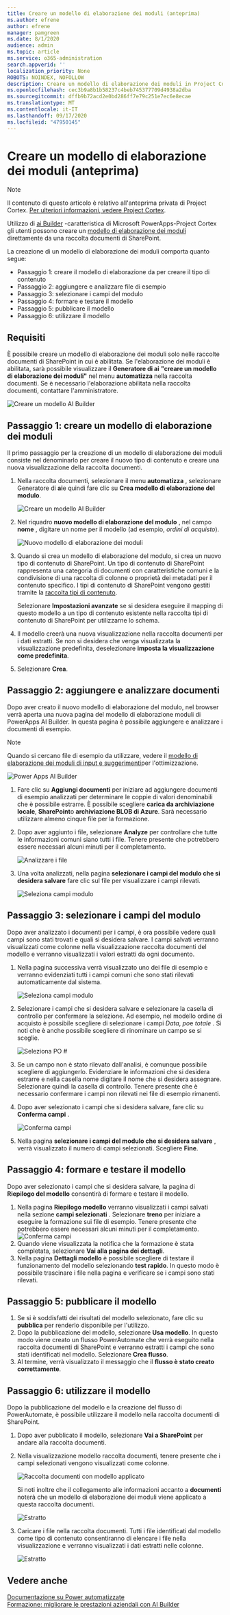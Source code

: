 ```yaml
---
title: Creare un modello di elaborazione dei moduli (anteprima)
ms.author: efrene
author: efrene
manager: pamgreen
ms.date: 8/1/2020
audience: admin
ms.topic: article
ms.service: o365-administration
search.appverid: ''
localization_priority: None
ROBOTS: NOINDEX, NOFOLLOW
description: Creare un modello di elaborazione dei moduli in Project Cortex.
ms.openlocfilehash: cec3b9a8b1b58237c4beb745377709d4938a2dba
ms.sourcegitcommit: dffb9b72acd2e0bd286ff7e79c251e7ec6e8ecae
ms.translationtype: MT
ms.contentlocale: it-IT
ms.lasthandoff: 09/17/2020
ms.locfileid: "47950145"
---
```

# <a name="create-a-form-processing-model-preview"></a>Creare un modello di elaborazione dei moduli (anteprima)

> [!Note] 
> Il contenuto di questo articolo è relativo all'anteprima privata di Project Cortex. [Per ulteriori informazioni, vedere Project Cortex](https://aka.ms/projectcortex).

Utilizzo di [ai Builder](https://docs.microsoft.com/ai-builder/overview) -caratteristica di Microsoft PowerApps-Project Cortex gli utenti possono creare un [modello di elaborazione dei moduli](form-processing-overview.md) direttamente da una raccolta documenti di SharePoint. 

La creazione di un modello di elaborazione dei moduli comporta quanto segue:
 - Passaggio 1: creare il modello di elaborazione da per creare il tipo di contenuto
 - Passaggio 2: aggiungere e analizzare file di esempio
 - Passaggio 3: selezionare i campi del modulo
 - Passaggio 4: formare e testare il modello
 - Passaggio 5: pubblicare il modello
 - Passaggio 6: utilizzare il modello


## <a name="requirements"></a>Requisiti

È possibile creare un modello di elaborazione dei moduli solo nelle raccolte documenti di SharePoint in cui è abilitata. Se l'elaborazione dei moduli è abilitata, sarà possibile visualizzare il **Generatore di ai** **"creare un modello di elaborazione dei moduli"** nel menu **automatizza** nella raccolta documenti.  Se è necessario l'elaborazione abilitata nella raccolta documenti, contattare l'amministratore.

 ![Creare un modello AI Builder](../media/content-understanding/create-ai-builder-model.png)</br>


## <a name="step-1-create-a-form-processing-model"></a>Passaggio 1: creare un modello di elaborazione dei moduli

Il primo passaggio per la creazione di un modello di elaborazione dei moduli consiste nel denominarlo per creare il nuovo tipo di contenuto e creare una nuova visualizzazione della raccolta documenti.

1. Nella raccolta documenti, selezionare il menu **automatizza** , selezionare Generatore di **ai**e quindi fare clic su **Crea modello di elaborazione del modulo**.

    ![Creare un modello AI Builder](../media/content-understanding/create-ai-builder-model.png)</br>
2. Nel riquadro **nuovo modello di elaborazione del modulo** , nel campo  **nome** , digitare un nome per il modello (ad esempio, *ordini di acquisto*).

    ![Nuovo modello di elaborazione dei moduli](../media/content-understanding/new-form-model.png)</br> 

3. Quando si crea un modello di elaborazione del modulo, si crea un nuovo tipo di contenuto di SharePoint. Un tipo di contenuto di SharePoint rappresenta una categoria di documenti con caratteristiche comuni e la condivisione di una raccolta di colonne o proprietà dei metadati per il contenuto specifico. I tipi di contenuto di SharePoint vengono gestiti tramite la [raccolta tipi di contenuto]().

    Selezionare **Impostazioni avanzate** se si desidera eseguire il mapping di questo modello a un tipo di contenuto esistente nella raccolta tipi di contenuto di SharePoint per utilizzarne lo schema. 

4. Il modello creerà una nuova visualizzazione nella raccolta documenti per i dati estratti. Se non si desidera che venga visualizzata la visualizzazione predefinita, deselezionare **imposta la visualizzazione come predefinita**.
5. Selezionare **Crea**.


## <a name="step-2-add-and-analyze-documents"></a>Passaggio 2: aggiungere e analizzare documenti

Dopo aver creato il nuovo modello di elaborazione del modulo, nel browser verrà aperta una nuova pagina del modello di elaborazione moduli di PowerApps AI Builder. In questa pagina è possibile aggiungere e analizzare i documenti di esempio. </br>

> [!Note]
> Quando si cercano file di esempio da utilizzare, vedere il [modello di elaborazione dei moduli di input e suggerimenti](https://docs.microsoft.com/ai-builder/form-processing-model-requirements)per l'ottimizzazione. 

   ![Power Apps AI Builder](../media/content-understanding/powerapps.png)</br> 
 

1. Fare clic su **Aggiungi documenti** per iniziare ad aggiungere documenti di esempio analizzati per determinare le coppie di valori denominabili che è possibile estrarre. È possibile scegliere **carica da archiviazione locale**, **SharePoint**o **archiviazione BLOB di Azure**. Sarà necessario utilizzare almeno cinque file per la formazione.
2. Dopo aver aggiunto i file, selezionare **Analyze** per controllare che tutte le informazioni comuni siano tutti i file. Tenere presente che potrebbero essere necessari alcuni minuti per il completamento.</br> 
 
    ![Analizzare i file](../media/content-understanding/analyze.png)</br> 

3. Una volta analizzati, nella pagina **selezionare i campi del modulo che si desidera salvare** fare clic sul file per visualizzare i campi rilevati.</br>

    ![Seleziona campi modulo](../media/content-understanding/select-form-fields.png)</br> 

## <a name="step-3-select-your-form-fields"></a>Passaggio 3: selezionare i campi del modulo

Dopo aver analizzato i documenti per i campi, è ora possibile vedere quali campi sono stati trovati e quali si desidera salvare. I campi salvati verranno visualizzati come colonne nella visualizzazione raccolta documenti del modello e verranno visualizzati i valori estratti da ogni documento.

1. Nella pagina successiva verrà visualizzato uno dei file di esempio e verranno evidenziati tutti i campi comuni che sono stati rilevati automaticamente dal sistema. </br>

    ![Seleziona campi modulo](../media/content-understanding/select-fields-page.png)</br> 

2. Selezionare i campi che si desidera salvare e selezionare la casella di controllo per confermare la selezione. Ad esempio, nel modello ordine di acquisto è possibile scegliere di selezionare i campi *Data*, *po*e *totale* .  Si noti che è anche possibile scegliere di rinominare un campo se si sceglie. </br>

    ![Seleziona PO #](../media/content-understanding/po.png)</br> 

3. Se un campo non è stato rilevato dall'analisi, è comunque possibile scegliere di aggiungerlo. Evidenziare le informazioni che si desidera estrarre e nella casella nome digitare il nome che si desidera assegnare. Selezionare quindi la casella di controllo. Tenere presente che è necessario confermare i campi non rilevati nei file di esempio rimanenti.
4. Dopo aver selezionato i campi che si desidera salvare, fare clic su **Conferma campi** . </br>
 
    ![Conferma campi](../media/content-understanding/confirm-fields.png)</br> 
 
5. Nella pagina **selezionare i campi del modulo che si desidera salvare** , verrà visualizzato il numero di campi selezionati. Scegliere **Fine**.

## <a name="step-4-train-and-test-your-model"></a>Passaggio 4: formare e testare il modello

Dopo aver selezionato i campi che si desidera salvare, la pagina di **Riepilogo del modello** consentirà di formare e testare il modello.

1. Nella pagina **Riepilogo modello** verranno visualizzati i campi salvati nella sezione **campi selezionati** . Selezionare **treno** per iniziare a eseguire la formazione sui file di esempio. Tenere presente che potrebbero essere necessari alcuni minuti per il completamento.</br>
    ![Conferma campi](../media/content-understanding/select-fields-train.png)</br> 
2. Quando viene visualizzata la notifica che la formazione è stata completata, selezionare **Vai alla pagina dei dettagli**. 
3. Nella pagina **Dettagli modello** è possibile scegliere di testare il funzionamento del modello selezionando **test rapido**. In questo modo è possibile trascinare i file nella pagina e verificare se i campi sono stati rilevati.

## <a name="step-5-publish-your-model"></a>Passaggio 5: pubblicare il modello



1. Se si è soddisfatti dei risultati del modello selezionato, fare clic su **pubblica** per renderlo disponibile per l'utilizzo.
2. Dopo la pubblicazione del modello, selezionare **Usa modello**. In questo modo viene creato un flusso PowerAutomate che verrà eseguito nella raccolta documenti di SharePoint e verranno estratti i campi che sono stati identificati nel modello. Selezionare **Crea flusso**.  
3. Al termine, verrà visualizzato il messaggio che il **flusso è stato creato correttamente**.
 
 
## <a name="step-6-use-your-model"></a>Passaggio 6: utilizzare il modello

Dopo la pubblicazione del modello e la creazione del flusso di PowerAutomate, è possibile utilizzare il modello nella raccolta documenti di SharePoint.

1. Dopo aver pubblicato il modello, selezionare **Vai a SharePoint** per andare alla raccolta documenti.
2. Nella visualizzazione modello raccolta documenti, tenere presente che i campi selezionati vengono visualizzati come colonne.</br>

    ![Raccolta documenti con modello applicato](../media/content-understanding/doc-lib-view.png)</br> 

    Si noti inoltre che il collegamento alle informazioni accanto a **documenti** noterà che un modello di elaborazione dei moduli viene applicato a questa raccolta documenti.

    ![Estratto](../media/content-understanding/info-button.png)</br>  

3. Caricare i file nella raccolta documenti. Tutti i file identificati dal modello come tipo di contenuto consentiranno di elencare i file nella visualizzazione e verranno visualizzati i dati estratti nelle colonne.</br>

    ![Estratto](../media/content-understanding/doc-lib-done.png)</br>  



## <a name="see-also"></a>Vedere anche
  
[Documentazione su Power automatizzate](https://docs.microsoft.com/power-automate/)</br>
[Formazione: migliorare le prestazioni aziendali con AI Builder](https://docs.microsoft.com/learn/paths/improve-business-performance-ai-builder/?source=learn)</br>





